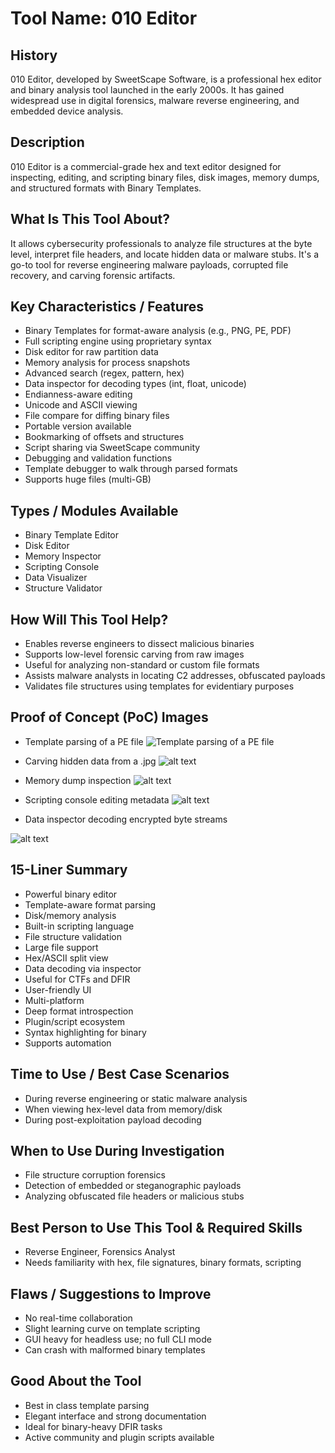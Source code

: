 # Tool Name: 010 Editor

## History

010 Editor, developed by SweetScape Software, is a professional hex editor and binary analysis tool launched in the early 2000s. It has gained widespread use in digital forensics, malware reverse engineering, and embedded device analysis.

## Description

010 Editor is a commercial-grade hex and text editor designed for inspecting, editing, and scripting binary files, disk images, memory dumps, and structured formats with Binary Templates.


## What Is This Tool About?

It allows cybersecurity professionals to analyze file structures at the byte level, interpret file headers, and locate hidden data or malware stubs. It's a go-to tool for reverse engineering malware payloads, corrupted file recovery, and carving forensic artifacts.

## Key Characteristics / Features

- Binary Templates for format-aware analysis (e.g., PNG, PE, PDF)
- Full scripting engine using proprietary syntax
- Disk editor for raw partition data
- Memory analysis for process snapshots
- Advanced search (regex, pattern, hex)
- Data inspector for decoding types (int, float, unicode)
- Endianness-aware editing
- Unicode and ASCII viewing
- File compare for diffing binary files
- Portable version available
- Bookmarking of offsets and structures
- Script sharing via SweetScape community
- Debugging and validation functions
- Template debugger to walk through parsed formats
- Supports huge files (multi-GB)

## Types / Modules Available

- Binary Template Editor
- Disk Editor
- Memory Inspector
- Scripting Console
- Data Visualizer
- Structure Validator

## How Will This Tool Help?

- Enables reverse engineers to dissect malicious binaries
- Supports low-level forensic carving from raw images
- Useful for analyzing non-standard or custom file formats
- Assists malware analysts in locating C2 addresses, obfuscated payloads
- Validates file structures using templates for evidentiary purposes

## Proof of Concept (PoC) Images

- Template parsing of a PE file
![Template parsing of a PE file](./img/Parsing%20PE%20File.png)

- Carving hidden data from a .jpg
![alt text](./img/Carving%20hidden%20data.png)

- Memory dump inspection
![alt text](./img/Memory%20dump%20inspection.png)

- Scripting console editing metadata
![alt text](./img/Scripting%20console%20metadata.png)

- Data inspector decoding encrypted byte streams

![alt text](./img/Data%20inspector%20decoding%20encrypted%20byte%20streams.png)

## 15-Liner Summary

- Powerful binary editor
- Template-aware format parsing
- Disk/memory analysis
- Built-in scripting language
- File structure validation
- Large file support
- Hex/ASCII split view
- Data decoding via inspector
- Useful for CTFs and DFIR
- User-friendly UI
- Multi-platform
- Deep format introspection
- Plugin/script ecosystem
- Syntax highlighting for binary
- Supports automation

## Time to Use / Best Case Scenarios

- During reverse engineering or static malware analysis
- When viewing hex-level data from memory/disk
- During post-exploitation payload decoding

## When to Use During Investigation

- File structure corruption forensics
- Detection of embedded or steganographic payloads
- Analyzing obfuscated file headers or malicious stubs

## Best Person to Use This Tool & Required Skills

- Reverse Engineer, Forensics Analyst
- Needs familiarity with hex, file signatures, binary formats, scripting

## Flaws / Suggestions to Improve

- No real-time collaboration
- Slight learning curve on template scripting
- GUI heavy for headless use; no full CLI mode
- Can crash with malformed binary templates

## Good About the Tool

- Best in class template parsing
- Elegant interface and strong documentation
- Ideal for binary-heavy DFIR tasks
- Active community and plugin scripts available

